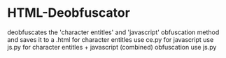 # HTML-Deobfuscator

deobfuscates the 'character entitles' and 'javascript' obfuscation method and saves it to a .html
for character entitles use ce.py
for javascript use js.py
for character entitles + javascript (combined) obfuscation use js.py
